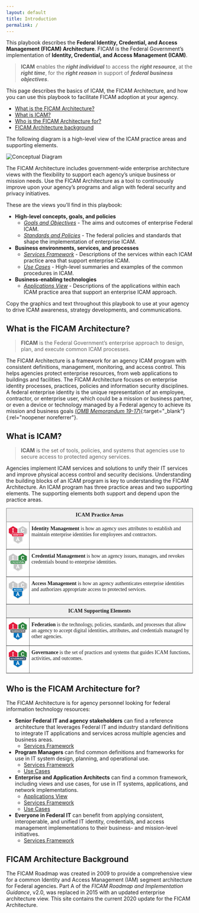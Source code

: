 ```yaml
---
layout: default
title: Introduction
permalink: /
---
```


This playbook describes the **Federal Identity, Credential, and Access Management (FICAM) Architecture**. FICAM is the Federal Government’s implementation of **Identity, Credential, and Access Management (ICAM)**.

> **ICAM** enables the **_right individual_** to access the **_right resource_**, at the **_right time_**, for the **_right reason_** in support of **_federal business objectives_**.

This page describes the basics of ICAM, the FICAM Architecture, and how you can use this playbook to facilitate FICAM adoption at your agency.
- [What is the FICAM Architecture?](#what-is-the-ficam-architecture)
- [What is ICAM?](#what-is-icam)
- [Who is the FICAM Architecture for?](#who-is-the-ficam-architecture-for)
- [FICAM Architecture background](#ficam-architecture-background)

The following diagram is a high-level view of the ICAM practice areas and supporting elements. 

![Conceptual Diagram]({{site.baseurl}}/img/ConceptualDiagram.png)

The FICAM Architecture includes government-wide enterprise architecture views with the flexibility to support each agency’s unique business or mission needs. Use the FICAM Architecture as a tool to continuously improve upon your agency’s programs and align with federal security and privacy initiatives.

These are the views you’ll find in this playbook:
- **High-level concepts, goals, and policies**
     - [_Goals and Objectives_](goals) - The aims and outcomes of enterprise Federal ICAM.
     - [_Standards and Policies_](standards) - The federal policies and standards that shape the implementation of enterprise ICAM.
- **Business environments, services, and processes**
     - [_Services Framework_](services) - Descriptions of the services within each ICAM practice area that support enterprise ICAM.
     - [_Use Cases_](usecases) - High-level summaries and examples of the common procedures in ICAM.
- **Business-enabling technologies**
     - [_Applications View_](applications) - Descriptions of the applications within each ICAM practice area that support an enterprise ICAM approach.

Copy the graphics and text throughout this playbook to use at your agency to drive ICAM awareness, strategy developments, and communications.

## What is the FICAM Architecture?
> **FICAM** is the Federal Government’s enterprise approach to design, plan, and execute common ICAM processes.

The FICAM Architecture is a framework for an agency ICAM program with consistent definitions, management, monitoring, and access control. This helps agencies protect enterprise resources, from web applications to buildings and facilities.
The FICAM Architecture focuses on enterprise identity processes, practices, policies and information security disciplines. A federal enterprise identity is the unique representation of an employee, contractor, or enterprise user, which could be a mission or business partner, or even a device or technology managed by a Federal agency to achieve its mission and business goals [(_OMB Memorandum 19-17_)](https://www.whitehouse.gov/wp-content/uploads/2019/05/M-19-17.pdf){:target="_blank"}{:rel="noopener noreferrer"}.

## What is ICAM?
> **ICAM** is the set of tools, policies, and systems that agencies use to secure access to protected agency services.

Agencies implement ICAM services and solutions to unify their IT services and improve physical access control and security decisions. 
Understanding the building blocks of an ICAM program is key to understanding the FICAM Architecture. An ICAM program has three practice areas and two supporting elements. The supporting elements both support and depend upon the practice areas.

<style type="text/css">
.tg  {border-collapse:collapse;border-spacing:0;}
.tg td{border-color:black;border-style:solid;border-width:1px; overflow:hidden;padding:10px 5px;word-break:normal;}
.tg th{border-color:black;border-style:solid;border-width:1px; overflow:hidden;padding:10px 5px;word-break:normal;}
.tg .tg-yj5y{background-color:#efefef;border-color:inherit;text-align:center;vertical-align:middle;font-family: "Cambria", "Georgia", "Times New Roman", "Times", serif;}
.tg .tg-0pky{border-color:inherit;text-align:left;vertical-align:top;font-family: "Cambria", "Georgia", "Times New Roman", "Times", serif;}
</style>

<table class="tg">
<thead>
  <tr>
    <th class="tg-yj5y" colspan="2"><span style="font-weight:bold">ICAM Practice Areas</span></th>
  </tr>
</thead>
<tbody>
  <tr>
    <td class="tg-0pky"><img src="img/ICAM-Identity.png" alt="Identity Management Logo" width="125"><br></td>
    <td class="tg-0pky"><span style="font-weight:bold">Identity Management</span> is how an agency uses attributes to establish and maintain enterprise identities for employees and contractors.</td>
  </tr>
  <tr>
    <td class="tg-0pky"><img src="img/ICAM-Credential.png" alt="Credential Management Logo" width="125"><br></td>
    <td class="tg-0pky"><span style="font-weight:bold">Credential Management</span> is how an agency issues, manages, and revokes credentials bound to enterprise identities.</td>
  </tr>
  <tr>
    <td class="tg-0pky"><img src="img/ICAM-Access.png" alt="Access Management Logo" width="125"><br></td>
    <td class="tg-0pky"><span style="font-weight:bold">Access Management</span> is how an agency authenticates enterprise identities and authorizes appropriate access to protected services.</td>
  </tr>
  <tr>
    <td class="tg-yj5y" colspan="2"><span style="font-weight:bold">ICAM Supporting Elements</span></td>
  </tr>
  <tr>
    <td class="tg-0pky"><img src="img/ICAM-Federation.png" alt="Federation Logo" width="125"><br></td>
    <td class="tg-0pky"><span style="font-weight:bold">Federation</span> is the technology, policies, standards, and processes that allow an agency to accept digital identities, attributes, and credentials managed by other agencies.</td>
  </tr>
  <tr>
    <td class="tg-0pky"><img src="img/ICAM-Governance.png" alt="Governance Logo" width="125"><br></td>
    <td class="tg-0pky"><span style="font-weight:bold">Governance</span> is the set of practices and systems that guides ICAM functions, activities, and outcomes.</td>
  </tr>
</tbody>
</table>

## Who is the FICAM Architecture for?
The FICAM Architecture is for agency personnel looking for federal information technology resources:
- **Senior Federal IT and agency stakeholders** can find a reference architecture that leverages Federal IT and industry standard definitions to integrate IT applications and services across multiple agencies and business areas.
     - [Services Framework](services)
- **Program Managers** can find common definitions and frameworks for use in IT system design, planning, and operational use.
     - [Services Framework](services)
     - [Use Cases](usecases)
- **Enterprise and Application Architects** can find a common framework, including views and use cases, for use in IT systems, applications, and network implementations.
     - [Applications View](applications)
     - [Services Framework](services)
     - [Use Cases](usecases)
- **Everyone in Federal IT** can benefit from applying consistent, interoperable, and unified IT identity, credentials, and access management implementations to their business- and mission-level initiatives.
     - [Services Framework](services)

## FICAM Architecture Background
The FICAM Roadmap was created in 2009 to provide a comprehensive view for  a common Identity and Access Management (IAM) segment architecture for Federal agencies. Part A of the _FICAM Roadmap and Implementation Guidance_, v2.0, was replaced in 2015 with an updated enterprise architecture view. This site contains the current 2020 update for the FICAM Architecture.


